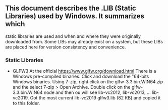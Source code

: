## This document describes the .LIB (Static Libraries) used by Windows. It summarizes which
static libraries are used and when and where they were originally downloaded from. Some LIBs may
already exist on a system, but these LIBs are placed here for version consistency and convenience.

### Static Libraries

- GLFW3
        At the official  https://www.glfw.org/download.html  There is a Windows pre-compiled binaries. Click and download the "64-bits Windows binaries. Using 7-zip, right click on the glfw-3.3.bin.WIN64.zip and the select 7-zip > Open Archive.  Double click on the  glfw-3.3.bin.WIN64 node and then ou will see lib-vc2012, lib-vc2013, ... lib-vc2019. Got the most current lib-vc2019 glfw3.lib (82 KB) and copied it to this folder.
        

